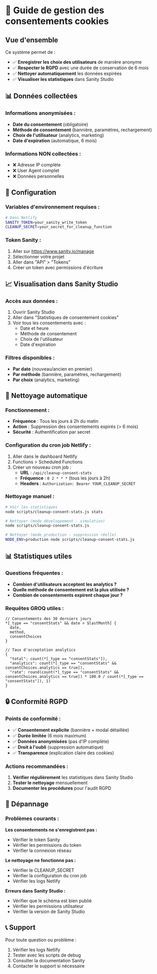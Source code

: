 # 🍪 Guide de gestion des consentements cookies

## Vue d'ensemble

Ce système permet de :

- ✅ **Enregistrer les choix des utilisateurs** de manière anonyme
- ✅ **Respecter le RGPD** avec une durée de conservation de 6 mois
- ✅ **Nettoyer automatiquement** les données expirées
- ✅ **Visualiser les statistiques** dans Sanity Studio

## 📊 Données collectées

### Informations anonymisées :

- **Date du consentement** (obligatoire)
- **Méthode de consentement** (bannière, paramètres, rechargement)
- **Choix de l'utilisateur** (analytics, marketing)
- **Date d'expiration** (automatique, 6 mois)

### Informations NON collectées :

- ❌ Adresse IP complète
- ❌ User Agent complet
- ❌ Données personnelles

## 🔧 Configuration

### Variables d'environnement requises :

```bash
# Dans Netlify
SANITY_TOKEN=your_sanity_write_token
CLEANUP_SECRET=your_secret_for_cleanup_function
```

### Token Sanity :

1. Aller sur https://www.sanity.io/manage
2. Sélectionner votre projet
3. Aller dans "API" > "Tokens"
4. Créer un token avec permissions d'écriture

## 📈 Visualisation dans Sanity Studio

### Accès aux données :

1. Ouvrir Sanity Studio
2. Aller dans "Statistiques de consentement cookies"
3. Voir tous les consentements avec :
   - Date et heure
   - Méthode de consentement
   - Choix de l'utilisateur
   - Date d'expiration

### Filtres disponibles :

- **Par date** (nouveau/ancien en premier)
- **Par méthode** (bannière, paramètres, rechargement)
- **Par choix** (analytics, marketing)

## 🧹 Nettoyage automatique

### Fonctionnement :

- **Fréquence** : Tous les jours à 2h du matin
- **Action** : Suppression des consentements expirés (> 6 mois)
- **Sécurité** : Authentification par secret

### Configuration du cron job Netlify :

1. Aller dans le dashboard Netlify
2. Functions > Scheduled Functions
3. Créer un nouveau cron job :
   - **URL** : `/api/cleanup-consent-stats`
   - **Fréquence** : `0 2 * * *` (tous les jours à 2h)
   - **Headers** : `Authorization: Bearer YOUR_CLEANUP_SECRET`

### Nettoyage manuel :

```bash
# Voir les statistiques
node scripts/cleanup-consent-stats.js stats

# Nettoyer (mode développement - simulation)
node scripts/cleanup-consent-stats.js

# Nettoyer (mode production - suppression réelle)
NODE_ENV=production node scripts/cleanup-consent-stats.js
```

## 📊 Statistiques utiles

### Questions fréquentes :

- **Combien d'utilisateurs acceptent les analytics ?**
- **Quelle méthode de consentement est la plus utilisée ?**
- **Combien de consentements expirent chaque jour ?**

### Requêtes GROQ utiles :

```groq
// Consentements des 30 derniers jours
*[_type == "consentStats" && date > $lastMonth] {
  date,
  method,
  consentChoices
}

// Taux d'acceptation analytics
{
  "total": count(*[_type == "consentStats"]),
  "analytics": count(*[_type == "consentStats" && consentChoices.analytics == true]),
  "rate": round(count(*[_type == "consentStats" && consentChoices.analytics == true]) * 100.0 / count(*[_type == "consentStats"]), 1)
}
```

## 🔒 Conformité RGPD

### Points de conformité :

- ✅ **Consentement explicite** (bannière + modal détaillée)
- ✅ **Durée limitée** (6 mois maximum)
- ✅ **Données anonymisées** (pas d'IP complète)
- ✅ **Droit à l'oubli** (suppression automatique)
- ✅ **Transparence** (explication claire des cookies)

### Actions recommandées :

1. **Vérifier régulièrement** les statistiques dans Sanity Studio
2. **Tester le nettoyage** mensuellement
3. **Documenter les procédures** pour l'audit RGPD

## 🚨 Dépannage

### Problèmes courants :

**Les consentements ne s'enregistrent pas :**

- Vérifier le token Sanity
- Vérifier les permissions du token
- Vérifier la connexion réseau

**Le nettoyage ne fonctionne pas :**

- Vérifier le CLEANUP_SECRET
- Vérifier la configuration du cron job
- Vérifier les logs Netlify

**Erreurs dans Sanity Studio :**

- Vérifier que le schéma est bien publié
- Vérifier les permissions utilisateur
- Vérifier la version de Sanity Studio

## 📞 Support

Pour toute question ou problème :

1. Vérifier les logs Netlify
2. Tester avec les scripts de debug
3. Consulter la documentation Sanity
4. Contacter le support si nécessaire
